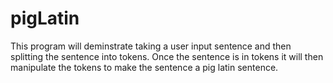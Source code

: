 # pigLatin
This program will deminstrate taking a user input sentence and then splitting the sentence into tokens. Once the sentence is in tokens it will then manipulate the tokens to make the sentence a pig latin sentence. 
